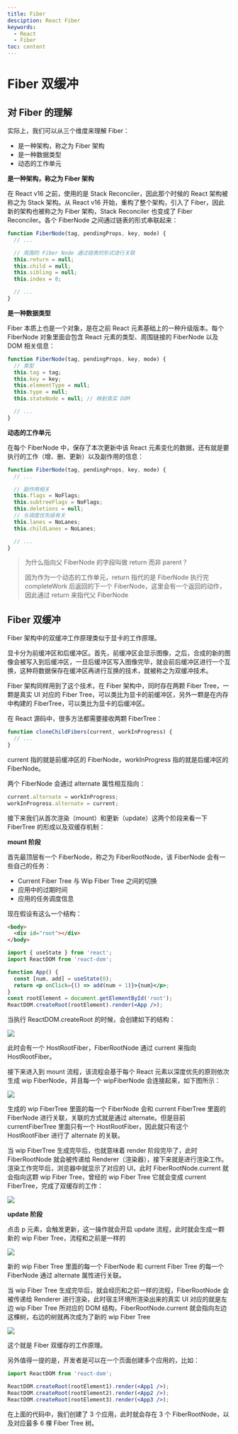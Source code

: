 ```yaml
---
title: Fiber
desciption: React Fiber
keywords:
  - React
  - Fiber
toc: content
---
```


# Fiber 双缓冲

## 对 Fiber 的理解

实际上，我们可以从三个维度来理解 Fiber：

- 是一种架构，称之为 Fiber 架构
- 是一种数据类型
- 动态的工作单元

**是一种架构，称之为 Fiber 架构**

在 React v16 之前，使用的是 Stack Reconciler，因此那个时候的 React 架构被称之为 Stack 架构。从 React v16 开始，重构了整个架构，引入了 Fiber，因此新的架构也被称之为 Fiber 架构，Stack Reconciler 也变成了 Fiber Reconciler。各个 FiberNode 之间通过链表的形式串联起来：

```javascript
function FiberNode(tag, pendingProps, key, mode) {
  // ...

  // 周围的 Fiber Node 通过链表的形式进行关联
  this.return = null;
  this.child = null;
  this.sibling = null;
  this.index = 0;

  // ...
}
```

**是一种数据类型**

Fiber 本质上也是一个对象，是在之前 React 元素基础上的一种升级版本。每个 FiberNode 对象里面会包含 React 元素的类型、周围链接的 FiberNode 以及 DOM 相关信息：

```javascript
function FiberNode(tag, pendingProps, key, mode) {
  // 类型
  this.tag = tag;
  this.key = key;
  this.elementType = null;
  this.type = null;
  this.stateNode = null; // 映射真实 DOM

  // ...
}
```

**动态的工作单元**

在每个 FiberNode 中，保存了本次更新中该 React 元素变化的数据，还有就是要执行的工作（增、删、更新）以及副作用的信息：

```javascript
function FiberNode(tag, pendingProps, key, mode) {
  // ...

  // 副作用相关
  this.flags = NoFlags;
  this.subtreeFlags = NoFlags;
  this.deletions = null;
  // 与调度优先级有关
  this.lanes = NoLanes;
  this.childLanes = NoLanes;

  // ...
}
```

> 为什么指向父 FiberNode 的字段叫做 return 而非 parent？
>
> 因为作为一个动态的工作单元，return 指代的是 FiberNode 执行完 completeWork 后返回的下一个 FiberNode，这里会有一个返回的动作，因此通过 return 来指代父 FiberNode

## Fiber 双缓冲

Fiber 架构中的双缓冲工作原理类似于显卡的工作原理。

显卡分为前缓冲区和后缓冲区。首先，前缓冲区会显示图像，之后，合成的新的图像会被写入到后缓冲区，一旦后缓冲区写入图像完毕，就会前后缓冲区进行一个互换，这种将数据保存在缓冲区再进行互换的技术，就被称之为双缓冲技术。

Fiber 架构同样用到了这个技术，在 Fiber 架构中，同时存在两颗 Fiber Tree，一颗是真实 UI 对应的 Fiber Tree，可以类比为显卡的前缓冲区，另外一颗是在内存中构建的 FiberTree，可以类比为显卡的后缓冲区。

在 React 源码中，很多方法都需要接收两颗 FiberTree：

```javascript
function cloneChildFibers(current, workInProgress) {
  // ...
}
```

current 指的就是前缓冲区的 FiberNode，workInProgress 指的就是后缓冲区的 FiberNode。

两个 FiberNode 会通过 alternate 属性相互指向：

```javascript
current.alternate = workInProgress;
workInProgress.alternate = current;
```

接下来我们从首次渲染（mount）和更新（update）这两个阶段来看一下 FiberTree 的形成以及双缓存机制：

**mount 阶段**

首先最顶层有一个 FiberNode，称之为 FiberRootNode，该 FiberNode 会有一些自己的任务：

- Current Fiber Tree 与 Wip Fiber Tree 之间的切换
- 应用中的过期时间
- 应用的任务调度信息

现在假设有这么一个结构：

```html
<body>
  <div id="root"></div>
</body>
```

```jsx
import { useState } from 'react';
import ReactDOM from 'react-dom';

function App() {
  const [num, add] = useState(0);
  return <p onClick={() => add(num + 1)}>{num}</p>;
}
const rootElement = document.getElementById('root');
ReactDOM.createRoot(rootElement).render(<App />);
```

当执行 ReactDOM.createRoot 的时候，会创建如下的结构：

![](https://xiejie-typora.oss-cn-chengdu.aliyuncs.com/2023-02-24-071516.png#id=WN8lW&originHeight=566&originWidth=932&originalType=binary&ratio=1&rotation=0&showTitle=false&status=done&style=none&title=)

此时会有一个 HostRootFiber，FiberRootNode 通过 current 来指向 HostRootFiber。

接下来进入到 mount 流程，该流程会基于每个 React 元素以深度优先的原则依次生成 wip FiberNode，并且每一个 wipFiberNode 会连接起来，如下图所示：

![](https://xiejie-typora.oss-cn-chengdu.aliyuncs.com/2023-02-24-072421.png#id=KkInD&originHeight=1026&originWidth=1114&originalType=binary&ratio=1&rotation=0&showTitle=false&status=done&style=none&title=)

生成的 wip FiberTree 里面的每一个 FiberNode 会和 current FiberTree 里面的 FiberNode 进行关联，关联的方式就是通过 alternate。但是目前 currentFiberTree 里面只有一个 HostRootFiber，因此就只有这个 HostRootFiber 进行了 alternate 的关联。

当 wip FiberTree 生成完毕后，也就意味着 render 阶段完毕了，此时 FiberRootNode 就会被传递给 Renderer（渲染器），接下来就是进行渲染工作。渲染工作完毕后，浏览器中就显示了对应的 UI，此时 FiberRootNode.current 就会指向这颗 wip Fiber Tree，曾经的 wip Fiber Tree 它就会变成 current FiberTree，完成了双缓存的工作：

![](https://xiejie-typora.oss-cn-chengdu.aliyuncs.com/2023-02-24-072953.png#id=g2PIg&originHeight=948&originWidth=1082&originalType=binary&ratio=1&rotation=0&showTitle=false&status=done&style=none&title=)

**update 阶段**

点击 p 元素，会触发更新，这一操作就会开启 update 流程，此时就会生成一颗新的 wip Fiber Tree，流程和之前是一样的

![](https://xiejie-typora.oss-cn-chengdu.aliyuncs.com/2023-02-24-073250.png#id=qtGR0&originHeight=976&originWidth=1086&originalType=binary&ratio=1&rotation=0&showTitle=false&status=done&style=none&title=)

新的 wip Fiber Tree 里面的每一个 FiberNode 和 current Fiber Tree 的每一个 FiberNode 通过 alternate 属性进行关联。

当 wip Fiber Tree 生成完毕后，就会经历和之前一样的流程，FiberRootNode 会被传递给 Renderer 进行渲染，此时宿主环境所渲染出来的真实 UI 对应的就是左边 wip Fiber Tree 所对应的 DOM 结构，FiberRootNode.current 就会指向左边这棵树，右边的树就再次成为了新的 wip Fiber Tree

![](https://xiejie-typora.oss-cn-chengdu.aliyuncs.com/2023-02-24-073639.png#id=gYcCp&originHeight=908&originWidth=1016&originalType=binary&ratio=1&rotation=0&showTitle=false&status=done&style=none&title=)

这个就是 Fiber 双缓存的工作原理。

另外值得一提的是，开发者是可以在一个页面创建多个应用的，比如：

```jsx
import ReactDOM from 'react-dom';

ReactDOM.createRoot(rootElement1).render(<App1 />);
ReactDOM.createRoot(rootElement2).render(<App2 />);
ReactDOM.createRoot(rootElement3).render(<App3 />);
```

在上面的代码中，我们创建了 3 个应用，此时就会存在 3 个 FiberRootNode，以及对应最多 6 棵 Fiber Tree 树。
